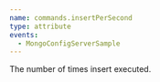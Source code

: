 ```yaml
---
name: commands.insertPerSecond
type: attribute
events:
  - MongoConfigServerSample
---
```


The number of times insert executed.